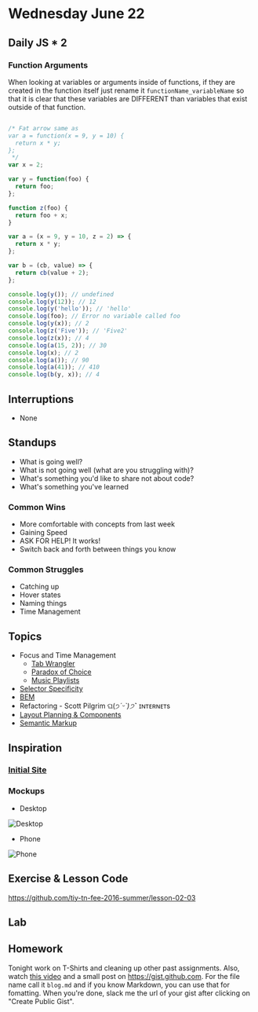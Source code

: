 # Wednesday June 22

## Daily JS * 2

### Function Arguments

When looking at variables or arguments inside of functions, if they are created in the function itself just rename it `functionName_variableName` so that it is clear that these variables are DIFFERENT than variables that exist outside of that function.



```js

/* Fat arrow same as
var a = function(x = 9, y = 10) {
  return x * y;
};
 */
var x = 2;

var y = function(foo) {
  return foo;
};

function z(foo) {
  return foo + x;
}

var a = (x = 9, y = 10, z = 2) => {
  return x * y;
};

var b = (cb, value) => {
  return cb(value + 2);
};

console.log(y()); // undefined
console.log(y(12)); // 12
console.log(y('hello')); // 'hello'
console.log(foo); // Error no variable called foo
console.log(y(x)); // 2
console.log(z('Five')); // 'Five2'
console.log(z(x)); // 4
console.log(a(15, 2)); // 30
console.log(x); // 2
console.log(a()); // 90
console.log(a(41)); // 410
console.log(b(y, x)); // 4
```

## Interruptions

* None

## Standups

* What is going well?
* What is not going well (what are you struggling with)?
* What's something you'd like to share not about code?
* What's something you've learned

### Common Wins

* More comfortable with concepts from last week
* Gaining Speed
* ASK FOR HELP! It works!
* Switch back and forth between things you know

### Common Struggles

* Catching up
* Hover states
* Naming things
* Time Management

## Topics

* Focus and Time Management
  - [Tab Wrangler](https://chrome.google.com/webstore/detail/tab-wrangler/egnjhciaieeiiohknchakcodbpgjnchh?hl=en)
  - [Paradox of Choice](https://www.ted.com/talks/barry_schwartz_on_the_paradox_of_choice?language=en)
  - [Music Playlists](../../resources/playlists.html)
* [Selector Specificity](specificity.html)
* [BEM](bem.html)
* Refactoring - Scott Pilgrim ଘ(੭*ˊᵕˋ)੭* ̀ˋ ɪɴᴛᴇʀɴᴇᴛs
* [Layout Planning & Components](components.html)
* [Semantic Markup](semantic-markup.html)

## Inspiration

### [Initial Site](http://pricing-example.surge.sh)

### Mockups

* Desktop

![Desktop](https://github.com/theironyard-frontend-nashville/assignments/blob/cohort2/week02/wed/breakpoint4.png?raw=true)

* Phone

![Phone](https://github.com/theironyard-frontend-nashville/assignments/blob/cohort2/week02/wed/breakpoint1.png?raw=true)


## Exercise & Lesson Code

https://github.com/tiy-tn-fee-2016-summer/lesson-02-03

## Lab

## Homework

Tonight work on T-Shirts and cleaning up other past assignments.
Also, watch [this video](https://www.youtube.com/watch?v=ofSnkJ9tPPM&index=4&list=PLfWvsMtBxHo1WqPrBwxq3zc2RDo5HkYwy) and a small post on https://gist.github.com.
For the file name call it `blog.md` and if you know Markdown, you can use that for fomatting.
When you're done, slack me the url of your gist after clicking on "Create Public Gist".
